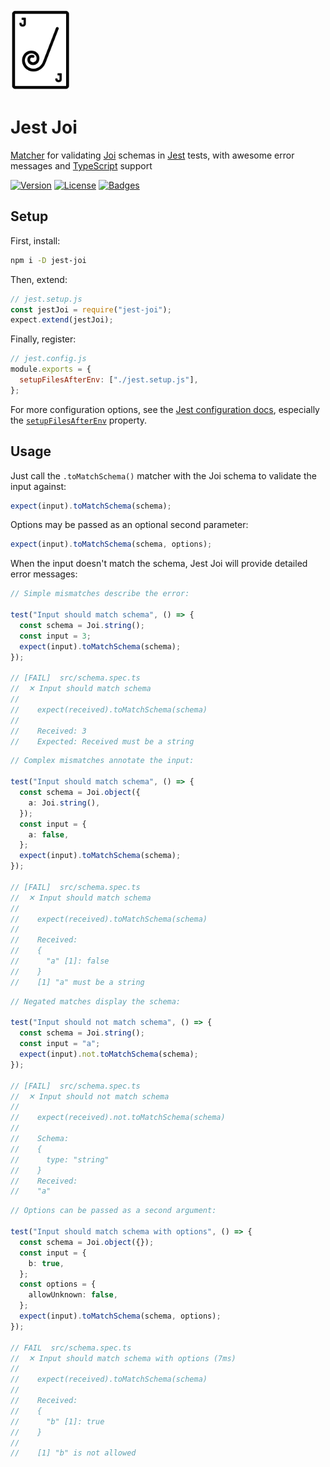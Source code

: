 <!-- markdownlint-disable-next-line MD033 MD041 -->
<img src="img/logo.png" height="130px" />

# Jest Joi

[Matcher](https://jestjs.io/docs/using-matchers) for validating
[Joi](https://joi.dev) schemas in [Jest](https://jestjs.io) tests, with awesome
error messages and [TypeScript](https://www.typescriptlang.org) support

[![Version](https://img.shields.io/npm/v/jest-joi)](https://www.npmjs.com/package/jest-joi "Version")
[![License](https://img.shields.io/github/license/agorischek/jest-joi)](https://github.com/agorischek/jest-joi/blob/main/LICENSE "License")
[![Badges](https://img.shields.io/badge/badges-rolled-white)](https://github.com/agorischek/badge-roll "Badges")

## Setup

First, install:

```sh
npm i -D jest-joi
```

Then, extend:

```js
// jest.setup.js
const jestJoi = require("jest-joi");
expect.extend(jestJoi);
```

Finally, register:

```js
// jest.config.js
module.exports = {
  setupFilesAfterEnv: ["./jest.setup.js"],
};
```

For more configuration options, see the
[Jest configuration docs](https://jestjs.io/docs/configuration), especially the
[`setupFilesAfterEnv`](https://jestjs.io/docs/configuration#setupfilesafterenv-array)
property.

## Usage

Just call the `.toMatchSchema()` matcher with the Joi schema to validate the
input against:

```js
expect(input).toMatchSchema(schema);
```

Options may be passed as an optional second parameter:

```js
expect(input).toMatchSchema(schema, options);
```

When the input doesn't match the schema, Jest Joi will provide detailed error
messages:

```js
// Simple mismatches describe the error:

test("Input should match schema", () => {
  const schema = Joi.string();
  const input = 3;
  expect(input).toMatchSchema(schema);
});

// [FAIL]  src/schema.spec.ts
//  ✕ Input should match schema
//
//    expect(received).toMatchSchema(schema)
//
//    Received: 3
//    Expected: Received must be a string
```

```ts
// Complex mismatches annotate the input:

test("Input should match schema", () => {
  const schema = Joi.object({
    a: Joi.string(),
  });
  const input = {
    a: false,
  };
  expect(input).toMatchSchema(schema);
});

// [FAIL]  src/schema.spec.ts
//  ✕ Input should match schema
//
//    expect(received).toMatchSchema(schema)
//
//    Received:
//    {
//      "a" [1]: false
//    }
//    [1] "a" must be a string
```

```ts
// Negated matches display the schema:

test("Input should not match schema", () => {
  const schema = Joi.string();
  const input = "a";
  expect(input).not.toMatchSchema(schema);
});

// [FAIL]  src/schema.spec.ts
//  ✕ Input should not match schema
//
//    expect(received).not.toMatchSchema(schema)
//
//    Schema:
//    {
//      type: "string"
//    }
//    Received:
//    "a"
```

```ts
// Options can be passed as a second argument:

test("Input should match schema with options", () => {
  const schema = Joi.object({});
  const input = {
    b: true,
  };
  const options = {
    allowUnknown: false,
  };
  expect(input).toMatchSchema(schema, options);
});

// FAIL  src/schema.spec.ts
//  ✕ Input should match schema with options (7ms)
//
//    expect(received).toMatchSchema(schema)
//
//    Received:
//    {
//      "b" [1]: true
//    }
//
//    [1] "b" is not allowed
```
